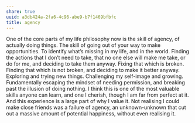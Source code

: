 ```yaml
---
share: true
uuid: a3db424a-2fa6-4c96-abe9-b7f1469bfbfc
title: agency
---
```

One of the core parts of my life philosophy now is the skill of agency, of actually doing things. The skill of going out of your way to make opportunities. To identify what’s missing in my life, and in the world. Finding the actions that I don’t need to take, that no one else will make me take, or do for me, and deciding to take them anyway. Fixing that which is broken. Finding that which is not broken, and deciding to make it better anyway. Exploring and trying new things. Challenging my self-image and growing. Fundamentally escaping the mindset of needing permission, and breaking past the illusion of doing nothing. I think this is one of the most valuable skills anyone can learn, and one I cherish, though I am far from perfect at it. And this experience is a large part of why I value it. Not realising I could make close friends was a failure of agency, an unknown-unknown that cut out a massive amount of potential happiness, without even realising it.